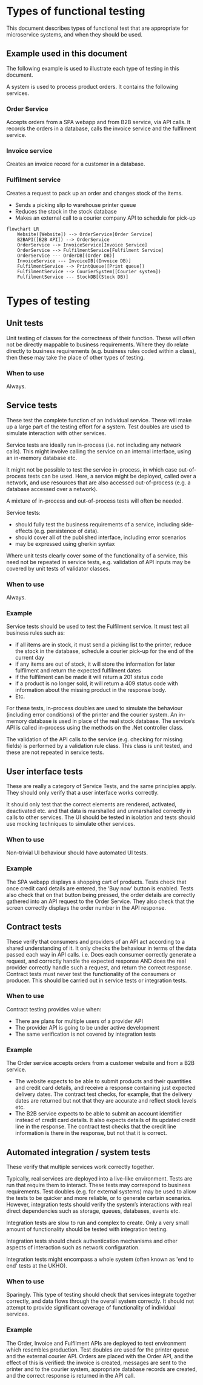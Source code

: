 # Types of functional testing

This document describes types of functional test that are appropriate for microservice systems, and when they should be used.

## Example used in this document
The following example is used to illustrate each type of testing in this document.

A system is used to process product orders.  It contains the following services.

### Order Service

Accepts orders from a SPA webapp and from B2B service, via API calls.  It records the orders in a database, calls the invoice service and the fulfilment service.

### Invoice service

Creates an invoice record for a customer in a database.

### Fulfilment service

Creates a request to pack up an order and changes stock of the items.
- Sends a picking slip to warehouse printer queue
- Reduces the stock in the stock database
- Makes an external call to a courier company API to schedule for pick-up

```mermaid
flowchart LR
    Website([Website]) --> OrderService[Order Service]
    B2BAPI([B2B API]) --> OrderService
    OrderService --> InvoiceService[Invoice Service]
    OrderService --> FulfilmentService[Fulfilment Service]
    OrderService --- OrderDB[(Order DB)] 
    InvoiceService --- InvoiceDB[(Invoice DB)]
    FulfilmentService --> PrintQueue([Print queue])
    FulfilmentService --> CourierSystem([Courier system])
    FulfilmentService --- StockDB[(Stock DB)]
```

# Types of testing

## Unit tests

Unit testing of classes for the correctness of their function.  These will often not be directly mappable to business requirements.  Where they do relate directly to business requirements (e.g. business rules coded within a class), then these may take the place of other types of testing.

### When to use

Always.

## Service tests

These test the complete function of an individual service.  These will make up a large part of the testing effort for a system.  Test doubles are used to simulate interaction with other services. 

Service tests are ideally run in-process (i.e. not including any network calls).  This might involve calling the service on an internal interface, using an in-memory database etc.  

It might not be possible to test the service in-process, in which case out-of-process tests can be used.  Here, a service might be deployed, called over a network, and use resources that are also accessed out-of-process (e.g. a database accessed over a network).

A mixture of in-process and out-of-process tests will often be needed.

Service tests: 
- should fully test the business requirements of a service, including side-effects (e.g. persistence of data).
- should cover all of the published interface, including error scenarios
- may be expressed using gherkin syntax

Where unit tests clearly cover some of the functionality of a service, this need not be repeated in service tests, e.g. validation of API inputs may be covered by unit tests of validator classes.

### When to use

Always.

### Example

Service tests should be used to test the Fulfilment service.  It must test all business rules such as:
- if all items are in stock, it must send a picking list to the printer, reduce the stock in the database, schedule a courier pick-up for the end of the current day
- if any items are out of stock, it will store the information for later fulfilment and return the expected fulfilment dates
- if the fulfilment can be made it will return a 201 status code 
- if a product is no longer sold, it will return a 409 status code with information about the missing product in the response body. 
- Etc.

For these tests, in-process doubles are used to simulate the behaviour (including error conditions) of the printer and the courier system.  An in-memory database is used in place of the real stock database.  The service’s API is called in-process using the methods on the .Net controller class.

The validation of the API calls to the service (e.g. checking for missing fields) is performed by a validation rule class.  This class is unit tested, and these are not repeated in service tests.

## User interface tests

These are really a category of Service Tests, and the same principles apply.  They should only verify that a user interface works correctly.

It should only test that the correct elements are rendered, activated, deactivated etc. and that data is marshalled and unmarshalled correctly in calls to other services.  The UI should be tested in isolation and tests should use mocking techniques to simulate other services.

### When to use

Non-trivial UI behaviour should have automated UI tests.

### Example

The SPA webapp displays a shopping cart of products.  Tests check that once credit card details are entered, the ‘Buy now’ button is enabled.  Tests also check that on that button being pressed, the order details are correctly gathered into an API request to the Order Service.  They also check that the screen correctly displays the order number in the API response. 

## Contract tests

These verify that consumers and providers of an API act according to a shared understanding of it.  It only checks the behaviour in terms of the data passed each way in API calls.
i.e. Does each consumer correctly generate a request, and correctly handle the expected response AND does the real provider correctly handle such a request, and return the correct response.
Contract tests must never test the functionality of the consumers or producer.  This should be carried out in service tests or integration tests.

### When to use

Contract testing provides value when:
- There are plans for multiple users of a provider API
- The provider API is going to be under active development
- The same verification is not covered by integration tests

### Example

The Order service accepts orders from a customer website and from a B2B service.  
- The website expects to be able to submit products and their quantities and credit card details, and receive a response containing just expected delivery dates.  The contract test checks, for example, that the delivery dates are returned but not that they are accurate and reflect stock levels etc.
- The B2B service expects to be able to submit an account identifier instead of credit card details.  It also expects details of its updated credit line in the response.  The contract test checks that the credit line information is there in the response, but not that it is correct.

## Automated integration / system tests

These verify that multiple services work correctly together.

Typically, real services are deployed into a live-like environment.  Tests are run that require them to interact.  These tests may correspond to business requirements.  Test doubles (e.g. for external systems) may be used to allow the tests to be quicker and more reliable, or to generate certain scenarios.  However, integration tests should verify the system’s interactions with real direct dependencies such as storage, queues, databases, events etc.

Integration tests are slow to run and complex to create.  Only a very small amount of functionality should be tested with integration testing.

Integration tests should check authentication mechanisms and other aspects of interaction such as network configuration.

Integration tests might encompass a whole system (often known as 'end to end' tests at the UKHO).

### When to use

Sparingly.  This type of testing should check that services integrate together correctly, and data flows through the overall system correctly.  It should not attempt to provide significant coverage of functionality of individual services.

### Example

The Order, Invoice and Fulfilment APIs are deployed to test environment which resembles production.  Test doubles are used for the printer queue and the external courier API.
Orders are placed with the Order API, and the effect of this is verified: the invoice is created, messages are sent to the printer and to the courier system, appropriate database records are created, and the correct response is returned in the API call.



